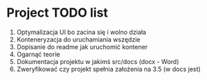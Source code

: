 # Project TODO list

1. Optymalizacja UI bo zacina się i wolno działa
2. Konteneryzacja do uruchamiania wszędzie
3. Dopisanie do readme jak uruchomić kontener
4. Ogarnąć teorie
5. Dokumentacja projektu w jakimś src/docs (docx - Word)
6. Zweryfikować czy projekt spełnia założenia na 3.5 (w docs jest)
